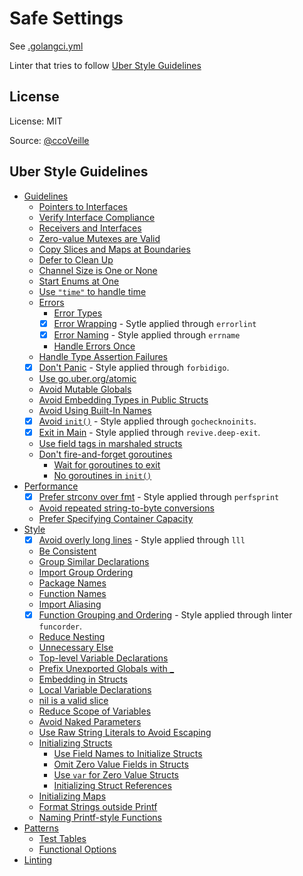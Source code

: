 # Safe Settings

See [.golangci.yml](.golangci.yml)

Linter that tries to follow [Uber Style Guidelines](https://github.com/uber-go/guide/blob/master/style.md)

## License

License: MIT

Source: [@ccoVeille](https://github.com/ccoVeille/golangci-lint-config-examples)

## Uber Style Guidelines

- [Guidelines](https://github.com/uber-go/guide/blob/master/style.md#guidelines)
  - [Pointers to Interfaces](https://github.com/uber-go/guide/blob/master/style.md#pointers-to-interfaces)
  - [Verify Interface Compliance](https://github.com/uber-go/guide/blob/master/style.md#verify-interface-compliance)
  - [Receivers and Interfaces](https://github.com/uber-go/guide/blob/master/style.md#receivers-and-interfaces)
  - [Zero-value Mutexes are Valid](https://github.com/uber-go/guide/blob/master/style.md#zero-value-mutexes-are-valid)
  - [Copy Slices and Maps at Boundaries](https://github.com/uber-go/guide/blob/master/style.md#copy-slices-and-maps-at-boundaries)
  - [Defer to Clean Up](https://github.com/uber-go/guide/blob/master/style.md#defer-to-clean-up)
  - [Channel Size is One or None](https://github.com/uber-go/guide/blob/master/style.md#channel-size-is-one-or-none)
  - [Start Enums at One](https://github.com/uber-go/guide/blob/master/style.md#start-enums-at-one)
  - [Use `"time"` to handle time](https://github.com/uber-go/guide/blob/master/style.md#use-time-to-handle-time)
  - [Errors](https://github.com/uber-go/guide/blob/master/style.md#errors)
    - [Error Types](https://github.com/uber-go/guide/blob/master/style.md#error-types)
    - [x] [Error Wrapping](https://github.com/uber-go/guide/blob/master/style.md#error-wrapping) - Sytle applied through `errorlint`
    - [x] [Error Naming](https://github.com/uber-go/guide/blob/master/style.md#error-naming) - Style applied through `errname`
    - [Handle Errors Once](#handle-errors-once)
  - [Handle Type Assertion Failures](#handle-type-assertion-failures)
  - [x] [Don't Panic](https://github.com/uber-go/guide/blob/master/style.md#dont-panic) - Style applied through `forbidigo`.
  - [Use go.uber.org/atomic](https://github.com/uber-go/guide/blob/master/style.md#use-gouberorgatomic)
  - [Avoid Mutable Globals](https://github.com/uber-go/guide/blob/master/style.md#avoid-mutable-globals)
  - [Avoid Embedding Types in Public Structs](https://github.com/uber-go/guide/blob/master/style.md#avoid-embedding-types-in-public-structs)
  - [Avoid Using Built-In Names](https://github.com/uber-go/guide/blob/master/style.md#avoid-using-built-in-names)
  - [x] [Avoid `init()`](https://github.com/uber-go/guide/blob/master/style.md#avoid-init) - Style applied through `gochecknoinits`.
  - [x] [Exit in Main](https://github.com/uber-go/guide/blob/master/style.md#exit-in-main) - Style applied through `revive.deep-exit`.
  - [Use field tags in marshaled structs](https://github.com/uber-go/guide/blob/master/style.md#use-field-tags-in-marshaled-structs)
  - [Don't fire-and-forget goroutines](https://github.com/uber-go/guide/blob/master/style.md#dont-fire-and-forget-goroutines)
    - [Wait for goroutines to exit](https://github.com/uber-go/guide/blob/master/style.md#wait-for-goroutines-to-exit)
    - [No goroutines in `init()`](https://github.com/uber-go/guide/blob/master/style.md#no-goroutines-in-init)
- [Performance](https://github.com/uber-go/guide/blob/master/style.md#performance)
  - [x] [Prefer strconv over fmt](https://github.com/uber-go/guide/blob/master/style.md#prefer-strconv-over-fmt) - Style applied through `perfsprint`
  - [Avoid repeated string-to-byte conversions](https://github.com/uber-go/guide/blob/master/style.md#avoid-repeated-string-to-byte-conversions)
  - [Prefer Specifying Container Capacity](https://github.com/uber-go/guide/blob/master/style.md#prefer-specifying-container-capacity)
- [Style](https://github.com/uber-go/guide/blob/master/style.md#style)
  - [x] [Avoid overly long lines](https://github.com/uber-go/guide/blob/master/style.md#avoid-overly-long-lines) - Style applied through `lll`
  - [Be Consistent](https://github.com/uber-go/guide/blob/master/style.md#be-consistent)
  - [Group Similar Declarations](https://github.com/uber-go/guide/blob/master/style.md#group-similar-declarations)
  - [Import Group Ordering](https://github.com/uber-go/guide/blob/master/style.md#import-group-ordering)
  - [Package Names](https://github.com/uber-go/guide/blob/master/style.md#package-names)
  - [Function Names](https://github.com/uber-go/guide/blob/master/style.md#function-names)
  - [Import Aliasing](https://github.com/uber-go/guide/blob/master/style.md#import-aliasing)
  - [x] [Function Grouping and Ordering](https://github.com/uber-go/guide/blob/master/style.md#function-grouping-and-ordering) - Style applied through linter `funcorder`.
  - [Reduce Nesting](https://github.com/uber-go/guide/blob/master/style.md#reduce-nesting)
  - [Unnecessary Else](https://github.com/uber-go/guide/blob/master/style.md#unnecessary-else)
  - [Top-level Variable Declarations](https://github.com/uber-go/guide/blob/master/style.md#top-level-variable-declarations)
  - [Prefix Unexported Globals with _](https://github.com/uber-go/guide/blob/master/style.md#prefix-unexported-globals-with-_)
  - [Embedding in Structs](https://github.com/uber-go/guide/blob/master/style.md#embedding-in-structs)
  - [Local Variable Declarations](https://github.com/uber-go/guide/blob/master/style.md#local-variable-declarations)
  - [nil is a valid slice](https://github.com/uber-go/guide/blob/master/style.md#nil-is-a-valid-slice)
  - [Reduce Scope of Variables](https://github.com/uber-go/guide/blob/master/style.md#reduce-scope-of-variables)
  - [Avoid Naked Parameters](https://github.com/uber-go/guide/blob/master/style.md#avoid-naked-parameters)
  - [Use Raw String Literals to Avoid Escaping](https://github.com/uber-go/guide/blob/master/style.md#use-raw-string-literals-to-avoid-escaping)
  - [Initializing Structs](https://github.com/uber-go/guide/blob/master/style.md#initializing-structs)
    - [Use Field Names to Initialize Structs](https://github.com/uber-go/guide/blob/master/style.md#use-field-names-to-initialize-structs)
    - [Omit Zero Value Fields in Structs](https://github.com/uber-go/guide/blob/master/style.md#omit-zero-value-fields-in-structs)
    - [Use `var` for Zero Value Structs](https://github.com/uber-go/guide/blob/master/style.md#use-var-for-zero-value-structs)
    - [Initializing Struct References](https://github.com/uber-go/guide/blob/master/style.md#initializing-struct-references)
  - [Initializing Maps](https://github.com/uber-go/guide/blob/master/style.md#initializing-maps)
  - [Format Strings outside Printf](https://github.com/uber-go/guide/blob/master/style.md#format-strings-outside-printf)
  - [Naming Printf-style Functions](https://github.com/uber-go/guide/blob/master/style.md#naming-printf-style-functions)
- [Patterns](https://github.com/uber-go/guide/blob/master/style.md#patterns)
  - [Test Tables](https://github.com/uber-go/guide/blob/master/style.md#test-tables)
  - [Functional Options](https://github.com/uber-go/guide/blob/master/style.md#functional-options)
- [Linting](https://github.com/uber-go/guide/blob/master/style.md#linting)
